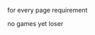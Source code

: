for every page requirement

<!DOCTYPE html>
<html lang="en">
<head>
  <meta charset="UTF-8">
  <meta name="viewport" content="width=device-width, initial-scale=1.0">
  <link rel="icon" type="image/png" href="https://i.postimg.cc/HnDd4JkX/channels4-profile-removebg-preview.png"/>
  <title>Hamptonix</title>

  <link rel="preconnect" href="https://fonts.gstatic.com">
  <link rel="stylesheet" href="https://cdnjs.cloudflare.com/ajax/libs/font-awesome/5.15.4/css/all.min.css">
  <link href="https://fonts.googleapis.com/css2?family=Poppins:wght@300;500;600&display=swap" rel="stylesheet">

  <link rel="stylesheet" href="/style.css">

  <body>
  <div id="navbar-container"></div>

  <!-- Your page content -->

  <script src="https://www.gstatic.com/firebasejs/9.22.0/firebase-app-compat.js"></script>
  <script src="https://www.gstatic.com/firebasejs/9.22.0/firebase-auth-compat.js"></script>

  <p>no games yet loser</p>

  <script>
    const firebaseConfig = {
  apiKey: "AIzaSyCxscgTATE4IUgB7pGX01lP3Wr8pdU1B_8",
  authDomain: "hamptonixwebsite-dea39.firebaseapp.com",
  projectId: "hamptonixwebsite-dea39",
  storageBucket: "hamptonixwebsite-dea39.appspot.com",
  messagingSenderId: "847673046697",
  appId: "1:847673046697:web:99d1de90522f1545cd5bb8",
  measurementId: "G-CBL1NL69PH"
};

    firebase.initializeApp(firebaseConfig);
    const auth = firebase.auth();

    fetch('/navbar.html')
      .then(res => res.text())
      .then(html => {
        document.getElementById('navbar-container').innerHTML = html;

        // Wait a bit to ensure navbar is in DOM
        setTimeout(() => {
          auth.onAuthStateChanged(user => {
            const statusEl = document.getElementById("userStatus");
            if (user && user.email) {
              statusEl.textContent = user.email;
            } else {
              statusEl.textContent = "Logged Out";
            }
          });
        }, 50);
      });
  </script>
</body>

